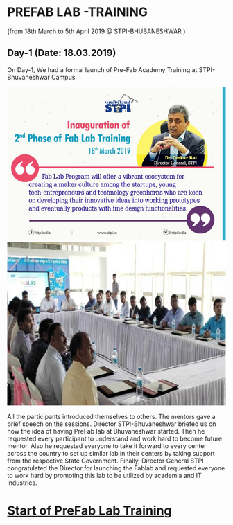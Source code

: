 # PREFAB LAB -TRAINING 
(from 18th March to 5th April 2019 @ STPI-BHUBANESHWAR )
## Day-1 (Date: 18.03.2019)

On Day-1, We had a formal launch of Pre-Fab Academy Training at STPI-Bhuvaneshwar Campus.

![Director-General](/images/DG-launching-of-prefablab.jpg)
![Launch-of-preFab-Lab](/images/Director-launching-of-prefablab.jpg)


All the participants introduced themselves to others. The mentors gave a brief speech on the sessions.
Director STPI-Bhuvaneshwar briefed us on how the idea of having PreFab lab at Bhuvaneshwar started.
Then he requested every participant to understand and work hard to become future mentor. Also he requested 
everyone to take it forward to every center across the country to set up similar lab in their
centers by taking support from the respective State Government.
Finally, Director General STPI congratulated the Director for launching the Fablab and  requested everyone to work hard by promoting  this  lab  to  be  utilized   by  academia  and  IT  industries.
#  [Start  of  PreFab  Lab  Training](/mdfiles/fablab-tour.md)


